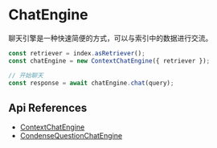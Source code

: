 # ChatEngine

聊天引擎是一种快速简便的方式，可以与索引中的数据进行交流。

```typescript
const retriever = index.asRetriever();
const chatEngine = new ContextChatEngine({ retriever });

// 开始聊天
const response = await chatEngine.chat(query);
```

## Api References

- [ContextChatEngine](../../api/classes/ContextChatEngine.md)
- [CondenseQuestionChatEngine](../../api/classes/ContextChatEngine.md)
